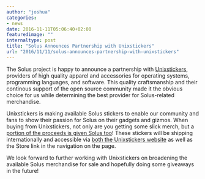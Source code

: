 ```yaml
---
author: "joshua"
categories:
- news
date: 2016-11-11T05:06:40+02:00
featuredimage: ""
internaltype: post
title: "Solus Announces Partnership with Unixstickers"
url: "2016/11/11/solus-announces-partnership-with-unixstickers"
---
```


The Solus project is happy to announce a partnership with [Unixstickers](https://unixstickers.com), providers of high quality apparel and accessories for operating systems, programming languages, and software. 
This quality craftsmanship and their continous support of the open source community made it the obvious choice for us while determining the best provider for Solus-related merchandise. 

Unixstickers is making available Solus stickers to enable our community and fans to show their passion for Solus on their gadgets and gizmos. When buying from Unixstickers, not only are you getting some 
slick merch, but a [portion of the proceeds is given Solus too](https://www.unixstickers.com/donations/2016/3)! These stickers will be shipping internationally and accessible via [both the Unixstickers website](http://example.com) 
as well as the Store link in the navigation on the page.

We look forward to further working with Unixstickers on broadening the available Solus merchandise for sale and hopefully doing some giveaways in the future!